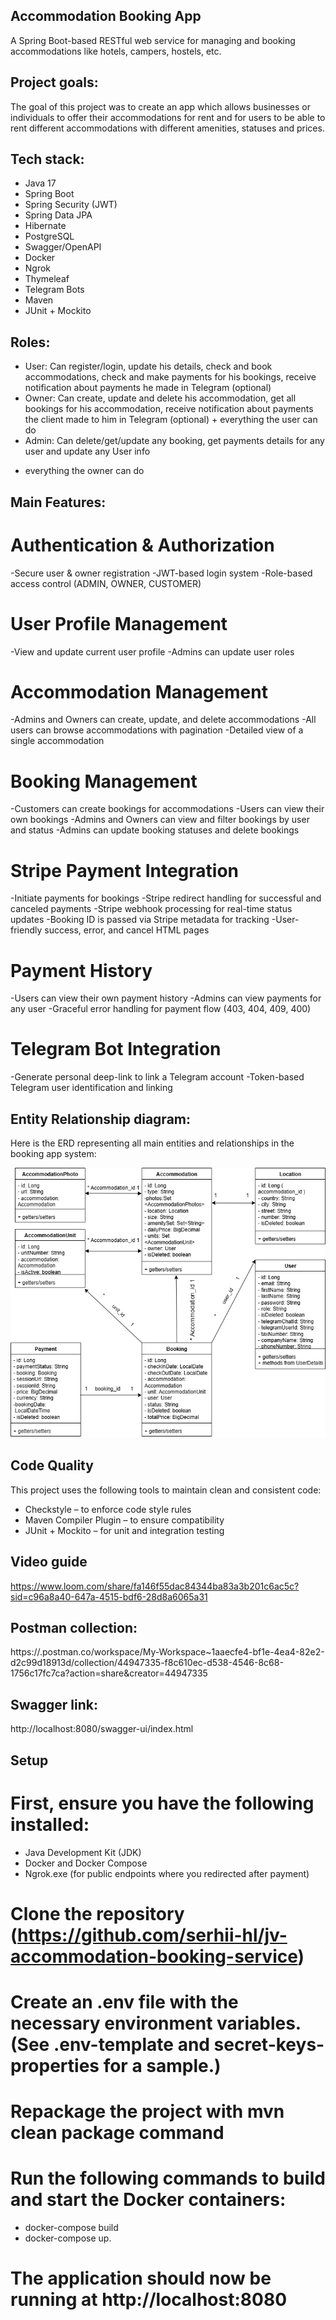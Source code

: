 ## Accommodation Booking App

A Spring Boot-based RESTful web service for managing and booking accommodations like hotels,
campers, hostels, etc.

## Project goals:

The goal of this project was to create an app which allows businesses or individuals to
offer their accommodations for rent and for users to be able to rent different accommodations with
different amenities, statuses and prices.

## Tech stack:

 - Java 17
 - Spring Boot
 - Spring Security (JWT)
 - Spring Data JPA
 - Hibernate
 - PostgreSQL
 - Swagger/OpenAPI
 - Docker
 - Ngrok
 - Thymeleaf
 - Telegram Bots
 - Maven
 - JUnit + Mockito

## Roles:

 - User: Can register/login, update his details, check and book accommodations, 
  check and make payments for his bookings, receive notification about payments he made in Telegram (optional)
 - Owner: Can create, update and delete his accommodation, get all bookings for his accommodation, 
  receive notification about payments the client made to him in Telegram (optional) + everything the user can do
 - Admin: Can delete/get/update any booking, get payments details for any user and update any User info
  + everything the owner can do

## Main Features:

# Authentication & Authorization
 -Secure user & owner registration
 -JWT-based login system
 -Role-based access control (ADMIN, OWNER, CUSTOMER)

# User Profile Management
 -View and update current user profile
 -Admins can update user roles

# Accommodation Management
 -Admins and Owners can create, update, and delete accommodations
 -All users can browse accommodations with pagination
 -Detailed view of a single accommodation

# Booking Management
 -Customers can create bookings for accommodations
 -Users can view their own bookings
 -Admins and Owners can view and filter bookings by user and status
 -Admins can update booking statuses and delete bookings

# Stripe Payment Integration
 -Initiate payments for bookings
 -Stripe redirect handling for successful and canceled payments
 -Stripe webhook processing for real-time status updates
 -Booking ID is passed via Stripe metadata for tracking
 -User-friendly success, error, and cancel HTML pages

# Payment History
 -Users can view their own payment history
 -Admins can view payments for any user
 -Graceful error handling for payment flow (403, 404, 409, 400)

# Telegram Bot Integration
 -Generate personal deep-link to link a Telegram account
 -Token-based Telegram user identification and linking

## Entity Relationship diagram:

Here is the ERD representing all main entities and relationships in the booking app system:

![ER Diagram](Booking.drawio.png)

## Code Quality

This project uses the following tools to maintain clean and consistent code:

 - Checkstyle – to enforce code style rules
 - Maven Compiler Plugin – to ensure compatibility
 - JUnit + Mockito – for unit and integration testing

## Video guide

https://www.loom.com/share/fa146f55dac84344ba83a3b201c6ac5c?sid=c96a8a40-647a-4515-bdf6-28d8a6065a31

## Postman collection:

https://.postman.co/workspace/My-Workspace~1aaecfe4-bf1e-4ea4-82e2-d2c99d18913d/collection/44947335-f8c610ec-d538-4546-8c68-1756c17fc7ca?action=share&creator=44947335

## Swagger link:

http://localhost:8080/swagger-ui/index.html

## Setup

# First, ensure you have the following installed:
- Java Development Kit (JDK)
- Docker and Docker Compose 
- Ngrok.exe (for public endpoints where you redirected after payment)
# Clone the repository (https://github.com/serhii-hl/jv-accommodation-booking-service)
# Create an .env file with the necessary environment variables. (See .env-template and secret-keys-properties for a sample.)
# Repackage the project with mvn clean package command
# Run the following commands to build and start the Docker containers:
- docker-compose build 
- docker-compose up.
# The application should now be running at http://localhost:8080